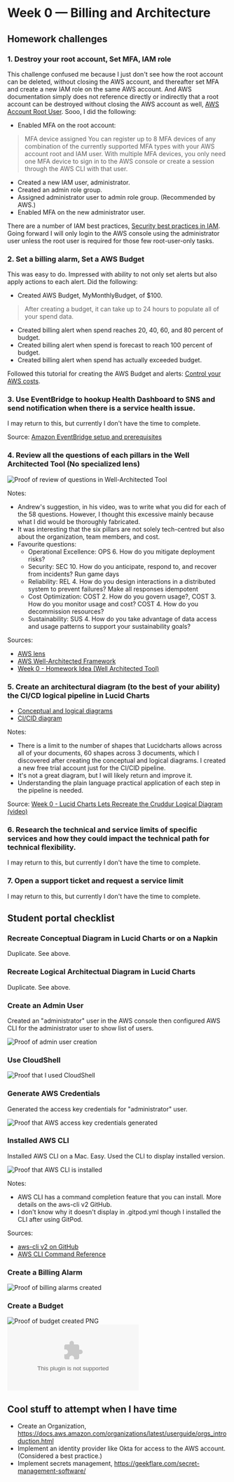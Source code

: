 # Week 0 — Billing and Architecture

## Homework challenges  
### 1. Destroy your root account, Set MFA, IAM role

This challenge confused me because I just don't see how the root account can be deleted, without closing the AWS account, and thereafter set MFA and create a new IAM role on the same AWS account. And AWS documentation simply does not reference directly or indirectly that a root account can be destroyed without closing the AWS account as well, [AWS Account Root User](https://docs.aws.amazon.com/IAM/latest/UserGuide/id_root-user.html). Sooo, I did the following:

- Enabled MFA on the root account: 
> MFA device assigned
You can register up to 8 MFA devices of any combination of the currently supported MFA types with your AWS account root and IAM user. With multiple MFA devices, you only need one MFA device to sign in to the AWS console or create a session through the AWS CLI with that user.
- Created a new IAM user, administrator.
- Created an admin role group.
- Assigned administrator user to admin role group. (Recommended by AWS.)
- Enabled MFA on the new administrator user.

There are a number of IAM best practices, [Security best practices in IAM](https://docs.aws.amazon.com/IAM/latest/UserGuide/best-practices.html). Going forward I will only login to the AWS console using the administrator user unless the root user is required for those few root-user-only tasks.

### 2. Set a billing alarm, Set a AWS Budget
This was easy to do. Impressed with ability to not only set alerts but also apply actions to each alert. Did the following:
- Created AWS Budget, MyMonthlyBudget, of $100.
> After creating a budget, it can take up to 24 hours to populate all of your spend data.
- Created billing alert when spend reaches 20, 40, 60, and 80 percent of budget.
- Created billing alert when spend is forecast to reach 100 percent of budget.
- Created billing alert when spend has actually exceeded budget.

Followed this tutorial for creating the AWS Budget and alerts: [Control your AWS costs](https://aws.amazon.com/getting-started/hands-on/control-your-costs-free-tier-budgets/).

### 3. Use EventBridge to hookup Health Dashboard to SNS and send notification when there is a service health issue.
I may return to this, but currently I don't have the time to complete.

Source: [Amazon EventBridge setup and prerequisites](https://docs.aws.amazon.com/eventbridge/latest/userguide/eb-setup.html)

### 4. Review all the questions of each pillars in the Well Architected Tool (No specialized lens)
![Proof of review of questions in Well-Architected Tool](/assets/week0-proof-well-architected-tool-pillar-question-review.png)

Notes:
- Andrew's suggestion, in his video, was to write what you did for each of the 58 questions. However, I thought this excessive mainly because what I did  would be thoroughly fabricated. 
- It was interesting that the six pillars are not solely tech-centred but also about the organization, team members, and cost.
- Favourite questions:
  - Operational Excellence: OPS 6. How do you mitigate deployment risks?
  - Security: SEC 10. How do you anticipate, respond to, and recover from incidents? Run game days
  - Reliability: REL 4. How do you design interactions in a distributed system to prevent failures? Make all responses idempotent
  - Cost Optimization: COST 2. How do you govern usage?, COST 3. How do you monitor usage and cost? COST 4. How do you decommission resources?
  - Sustainability: SUS 4. How do you take advantage of data access and usage patterns to support your sustainability goals?

Sources:
- [AWS lens](https://docs.aws.amazon.com/wellarchitected/latest/userguide/aws-lenses.html)
- [AWS Well-Architected Framework](https://aws.amazon.com/architecture/well-architected/)
- [Week 0 - Homework Idea (Well Architected Tool)](https://www.youtube.com/watch?v=i-hOfAJb3cE)

### 5. Create an architectural diagram (to the best of your ability) the CI/CD logical pipeline in Lucid Charts
- [Conceptual and logical diagrams](https://lucid.app/documents/view/988a4404-009f-4940-8455-b961219c18ae)
- [CI/CID diagram](https://lucid.app/documents/view/08729562-4a66-477c-8909-d9f95356db97)

Notes:
- There is a limit to the number of shapes that Lucidcharts allows across all of your documents, 60 shapes across 3 documents, which I discovered after creating the conceptual and logical diagrams. I created a new free trial account just for the CI/CID pipeline.
- It's not a great diagram, but I will likely return and improve it.
- Understanding the plain language practical application of each step in the pipeline is needed.

Source: [Week 0 - Lucid Charts Lets Recreate the Cruddur Logical Diagram (video)](https://www.youtube.com/watch?v=K6FDrI_tz0k)

### 6. Research the technical and service limits of specific services and how they could impact the technical path for technical flexibility. 
I may return to this, but currently I don't have the time to complete.

### 7. Open a support ticket and request a service limit
I may return to this, but currently I don't have the time to complete.

## Student portal checklist 

### Recreate Conceptual Diagram in Lucid Charts or on a Napkin
Duplicate. See above.

### Recreate Logical Architectual Diagram in Lucid Charts
Duplicate. See above.

### Create an Admin User
Created an "administrator" user in the AWS console then configured AWS CLI for the administrator user to show list of users.

![Proof of admin user creation](/assets//week0-proof-create-an-admin-user.png)

### Use CloudShell
![Proof that I used CloudShell](/assets/week0-proof-use-cloudshell.png)

### Generate AWS Credentials
Generated the access key credentials for "administrator" user.

![Proof that AWS access key credentials generated](/assets//week0-proof-generate-aws-credentials.png)

### Installed AWS CLI
Installed AWS CLI on a Mac. Easy. Used the CLI to display installed version.

![Proof that AWS CLI is installed](/assets/week0-proof-installed-aws-cli.png)

Notes: 
- AWS CLI has a command completion feature that you can install. More details on the aws-cli v2 GitHub.
- I don't know why it doesn't display in .gitpod.yml though I installed the CLI after using GitPod.

Sources:
- [aws-cli v2 on GitHub](https://github.com/aws/aws-cli/tree/v2)
- [AWS CLI Command Reference](https://awscli.amazonaws.com/v2/documentation/api/latest/index.html)

### Create a Billing Alarm
![Proof of billing alarms created](/assets/week0-proof-create-a-billing-alarm.png)

### Create a Budget
![Proof of budget created PNG](/assets/week0-proof-create-a-budget.png)
![Proof of budget created CSV](/assets/week0-proof-create-a-budget.csv)

## Cool stuff to attempt when I have time
- Create an Organization, https://docs.aws.amazon.com/organizations/latest/userguide/orgs_introduction.html
- Implement an identity provider like Okta for access to the AWS account. (Considered a best practice.)
- Implement secrets management, https://geekflare.com/secret-management-software/
